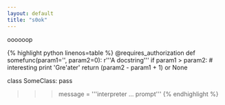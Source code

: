 ```yaml
---
layout: default
title: "s0ok"
---
```


oooooop

{% highlight python linenos=table %}
@requires_authorization
def somefunc(param1='', param2=0):
    r'''A docstring'''
    if param1 > param2: # interesting
        print 'Gre\'ater'
    return (param2 - param1 + 1) or None

class SomeClass:
    pass

>>> message = '''interpreter
... prompt'''
{% endhighlight %}
